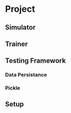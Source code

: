 # Project

## Simulator

## Trainer

## Testing Framework

### Data Persistance

### Pickle

## Setup


